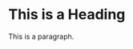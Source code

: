 <!DOCTYPE html>
<html>
<body>

<h1>This is a Heading</h1>
<p>This is a paragraph.</p>

</body>
</html>


